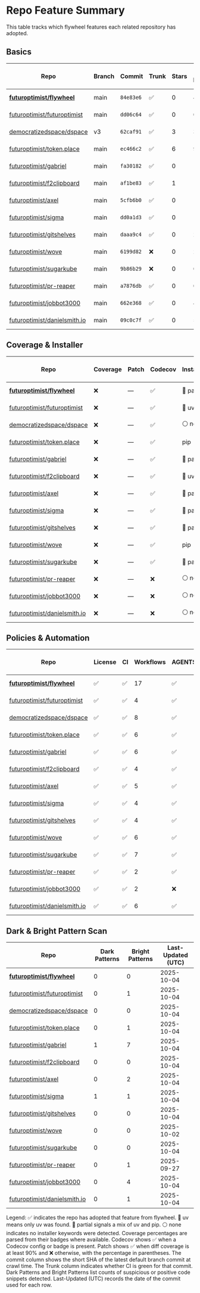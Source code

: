# Repo Feature Summary

This table tracks which flywheel features each related repository has adopted.

<!-- spellchecker: disable -->
## Basics
| Repo | Branch | Commit | Trunk | Stars | Open Issues | Last-Updated (UTC) |
| ---- | ------ | ------ | ----- | ----- | ----------- | ----------------- |
| **[futuroptimist/flywheel](https://github.com/futuroptimist/flywheel)** | main | `84e83e6` | ✅ | 0 | 4 | 2025-10-04 |
| [futuroptimist/futuroptimist](https://github.com/futuroptimist/futuroptimist) | main | `dd06c64` | ✅ | 0 | 0 | 2025-10-04 |
| [democratizedspace/dspace](https://github.com/democratizedspace/dspace) | v3 | `62caf91` | ✅ | 3 | 37 | 2025-10-04 |
| [futuroptimist/token.place](https://github.com/futuroptimist/token.place) | main | `ec466c2` | ✅ | 6 | 9 | 2025-10-04 |
| [futuroptimist/gabriel](https://github.com/futuroptimist/gabriel) | main | `fa30182` | ✅ | 0 | 1 | 2025-10-04 |
| [futuroptimist/f2clipboard](https://github.com/futuroptimist/f2clipboard) | main | `af1be83` | ✅ | 1 | 1 | 2025-10-04 |
| [futuroptimist/axel](https://github.com/futuroptimist/axel) | main | `5cfb6b0` | ✅ | 0 | 1 | 2025-10-04 |
| [futuroptimist/sigma](https://github.com/futuroptimist/sigma) | main | `dd0a1d3` | ✅ | 0 | 1 | 2025-10-04 |
| [futuroptimist/gitshelves](https://github.com/futuroptimist/gitshelves) | main | `daaa9c4` | ✅ | 0 | 2 | 2025-10-04 |
| [futuroptimist/wove](https://github.com/futuroptimist/wove) | main | `6199d82` | ❌ | 0 | 2 | 2025-10-02 |
| [futuroptimist/sugarkube](https://github.com/futuroptimist/sugarkube) | main | `9b86b29` | ❌ | 0 | 0 | 2025-10-04 |
| [futuroptimist/pr-reaper](https://github.com/futuroptimist/pr-reaper) | main | `a7876db` | ✅ | 0 | 0 | 2025-09-27 |
| [futuroptimist/jobbot3000](https://github.com/futuroptimist/jobbot3000) | main | `662e368` | ✅ | 0 | 4 | 2025-10-04 |
| [futuroptimist/danielsmith.io](https://github.com/futuroptimist/danielsmith.io) | main | `09c0c7f` | ✅ | 0 | 5 | 2025-10-04 |

## Coverage & Installer
| Repo | Coverage | Patch | Codecov | Installer | Last-Updated (UTC) |
| ---- | -------- | ----- | ------- | --------- | ----------------- |
| **[futuroptimist/flywheel](https://github.com/futuroptimist/flywheel)** | ❌ | — | ✅ | 🔶 partial | 2025-10-04 |
| [futuroptimist/futuroptimist](https://github.com/futuroptimist/futuroptimist) | ❌ | — | ✅ | 🚀 uv | 2025-10-04 |
| [democratizedspace/dspace](https://github.com/democratizedspace/dspace) | ❌ | — | ✅ | ⚪ none | 2025-10-04 |
| [futuroptimist/token.place](https://github.com/futuroptimist/token.place) | ❌ | — | ✅ | pip | 2025-10-04 |
| [futuroptimist/gabriel](https://github.com/futuroptimist/gabriel) | ❌ | — | ✅ | 🔶 partial | 2025-10-04 |
| [futuroptimist/f2clipboard](https://github.com/futuroptimist/f2clipboard) | ❌ | — | ✅ | 🚀 uv | 2025-10-04 |
| [futuroptimist/axel](https://github.com/futuroptimist/axel) | ❌ | — | ✅ | 🔶 partial | 2025-10-04 |
| [futuroptimist/sigma](https://github.com/futuroptimist/sigma) | ❌ | — | ✅ | 🔶 partial | 2025-10-04 |
| [futuroptimist/gitshelves](https://github.com/futuroptimist/gitshelves) | ❌ | — | ✅ | 🔶 partial | 2025-10-04 |
| [futuroptimist/wove](https://github.com/futuroptimist/wove) | ❌ | — | ✅ | pip | 2025-10-02 |
| [futuroptimist/sugarkube](https://github.com/futuroptimist/sugarkube) | ❌ | — | ✅ | 🔶 partial | 2025-10-04 |
| [futuroptimist/pr-reaper](https://github.com/futuroptimist/pr-reaper) | ❌ | — | ❌ | ⚪ none | 2025-09-27 |
| [futuroptimist/jobbot3000](https://github.com/futuroptimist/jobbot3000) | ❌ | — | ❌ | ⚪ none | 2025-10-04 |
| [futuroptimist/danielsmith.io](https://github.com/futuroptimist/danielsmith.io) | ❌ | — | ❌ | ⚪ none | 2025-10-04 |

## Policies & Automation
| Repo | License | CI | Workflows | AGENTS.md | Code of Conduct | Contributing | Pre-commit | Last-Updated (UTC) |
| ---- | ------- | -- | --------- | --------- | --------------- | ------------ | ---------- | ----------------- |
| **[futuroptimist/flywheel](https://github.com/futuroptimist/flywheel)** | ✅ | ✅ | 17 | ✅ | ✅ | ✅ | ✅ | 2025-10-04 |
| [futuroptimist/futuroptimist](https://github.com/futuroptimist/futuroptimist) | ✅ | ✅ | 4 | ✅ | ✅ | ✅ | ✅ | 2025-10-04 |
| [democratizedspace/dspace](https://github.com/democratizedspace/dspace) | ✅ | ✅ | 8 | ✅ | ✅ | ✅ | ✅ | 2025-10-04 |
| [futuroptimist/token.place](https://github.com/futuroptimist/token.place) | ✅ | ✅ | 6 | ✅ | ✅ | ✅ | ✅ | 2025-10-04 |
| [futuroptimist/gabriel](https://github.com/futuroptimist/gabriel) | ✅ | ✅ | 6 | ✅ | ✅ | ✅ | ✅ | 2025-10-04 |
| [futuroptimist/f2clipboard](https://github.com/futuroptimist/f2clipboard) | ✅ | ✅ | 4 | ✅ | ✅ | ✅ | ✅ | 2025-10-04 |
| [futuroptimist/axel](https://github.com/futuroptimist/axel) | ✅ | ✅ | 5 | ✅ | ✅ | ✅ | ✅ | 2025-10-04 |
| [futuroptimist/sigma](https://github.com/futuroptimist/sigma) | ✅ | ✅ | 4 | ✅ | ✅ | ✅ | ✅ | 2025-10-04 |
| [futuroptimist/gitshelves](https://github.com/futuroptimist/gitshelves) | ✅ | ✅ | 4 | ✅ | ❌ | ❌ | ❌ | 2025-10-04 |
| [futuroptimist/wove](https://github.com/futuroptimist/wove) | ✅ | ✅ | 6 | ✅ | ✅ | ✅ | ✅ | 2025-10-02 |
| [futuroptimist/sugarkube](https://github.com/futuroptimist/sugarkube) | ✅ | ✅ | 7 | ✅ | ✅ | ✅ | ✅ | 2025-10-04 |
| [futuroptimist/pr-reaper](https://github.com/futuroptimist/pr-reaper) | ✅ | ✅ | 2 | ✅ | ✅ | ✅ | ❌ | 2025-09-27 |
| [futuroptimist/jobbot3000](https://github.com/futuroptimist/jobbot3000) | ✅ | ✅ | 2 | ❌ | ❌ | ❌ | ❌ | 2025-10-04 |
| [futuroptimist/danielsmith.io](https://github.com/futuroptimist/danielsmith.io) | ✅ | ✅ | 6 | ✅ | ❌ | ❌ | ✅ | 2025-10-04 |

## Dark & Bright Pattern Scan
| Repo | Dark Patterns | Bright Patterns | Last-Updated (UTC) |
| ---- | ------------- | --------------- | ----------------- |
| **[futuroptimist/flywheel](https://github.com/futuroptimist/flywheel)** | 0 | 0 | 2025-10-04 |
| [futuroptimist/futuroptimist](https://github.com/futuroptimist/futuroptimist) | 0 | 1 | 2025-10-04 |
| [democratizedspace/dspace](https://github.com/democratizedspace/dspace) | 0 | 0 | 2025-10-04 |
| [futuroptimist/token.place](https://github.com/futuroptimist/token.place) | 0 | 1 | 2025-10-04 |
| [futuroptimist/gabriel](https://github.com/futuroptimist/gabriel) | 1 | 7 | 2025-10-04 |
| [futuroptimist/f2clipboard](https://github.com/futuroptimist/f2clipboard) | 0 | 0 | 2025-10-04 |
| [futuroptimist/axel](https://github.com/futuroptimist/axel) | 0 | 2 | 2025-10-04 |
| [futuroptimist/sigma](https://github.com/futuroptimist/sigma) | 1 | 1 | 2025-10-04 |
| [futuroptimist/gitshelves](https://github.com/futuroptimist/gitshelves) | 0 | 0 | 2025-10-04 |
| [futuroptimist/wove](https://github.com/futuroptimist/wove) | 0 | 0 | 2025-10-02 |
| [futuroptimist/sugarkube](https://github.com/futuroptimist/sugarkube) | 0 | 0 | 2025-10-04 |
| [futuroptimist/pr-reaper](https://github.com/futuroptimist/pr-reaper) | 0 | 1 | 2025-09-27 |
| [futuroptimist/jobbot3000](https://github.com/futuroptimist/jobbot3000) | 0 | 4 | 2025-10-04 |
| [futuroptimist/danielsmith.io](https://github.com/futuroptimist/danielsmith.io) | 0 | 1 | 2025-10-04 |

Legend: ✅ indicates the repo has adopted that feature from flywheel. 🚀 uv means only uv was found. 🔶 partial signals a mix of uv and pip. ⚪ none indicates no installer keywords were detected.
Coverage percentages are parsed from their badges where available. Codecov shows ✅ when a Codecov config or badge is present. Patch shows ✅ when diff coverage is at least 90% and ❌ otherwise, with the percentage in parentheses.
The commit column shows the short SHA of the latest default branch commit at crawl time. The Trunk column indicates whether CI is green for that commit. Dark Patterns and Bright Patterns list counts of suspicious or positive code snippets detected.
Last-Updated (UTC) records the date of the commit used for each row.

